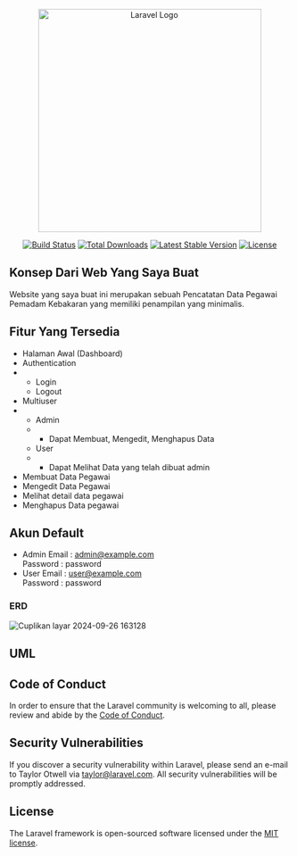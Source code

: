 <p align="center"><a href="https://laravel.com" target="_blank"><img src="https://raw.githubusercontent.com/laravel/art/master/logo-lockup/5%20SVG/2%20CMYK/1%20Full%20Color/laravel-logolockup-cmyk-red.svg" width="400" alt="Laravel Logo"></a></p>

<p align="center">
<a href="https://github.com/laravel/framework/actions"><img src="https://github.com/laravel/framework/workflows/tests/badge.svg" alt="Build Status"></a>
<a href="https://packagist.org/packages/laravel/framework"><img src="https://img.shields.io/packagist/dt/laravel/framework" alt="Total Downloads"></a>
<a href="https://packagist.org/packages/laravel/framework"><img src="https://img.shields.io/packagist/v/laravel/framework" alt="Latest Stable Version"></a>
<a href="https://packagist.org/packages/laravel/framework"><img src="https://img.shields.io/packagist/l/laravel/framework" alt="License"></a>
</p>

## Konsep Dari Web Yang Saya Buat

Website yang saya buat ini merupakan sebuah Pencatatan Data Pegawai Pemadam Kebakaran yang memiliki penampilan yang minimalis.

## Fitur Yang Tersedia
- Halaman Awal (Dashboard)
- Authentication
- - Login
  - Logout
- Multiuser
- - Admin
  - - Dapat Membuat, Mengedit, Menghapus Data
  - User
  -  - Dapat Melihat Data yang telah dibuat admin
- Membuat Data Pegawai
- Mengedit Data Pegawai
- Melihat detail data pegawai
- Menghapus Data pegawai

## Akun Default
- Admin
Email : admin@example.com <br>
Password : password
- User
Email : user@example.com <br>
Password : password

### ERD

![Cuplikan layar 2024-09-26 163128](https://github.com/user-attachments/assets/3d96f820-8607-46d3-933e-682f0300ca8b)


## UML


## Code of Conduct

In order to ensure that the Laravel community is welcoming to all, please review and abide by the [Code of Conduct](https://laravel.com/docs/contributions#code-of-conduct).

## Security Vulnerabilities

If you discover a security vulnerability within Laravel, please send an e-mail to Taylor Otwell via [taylor@laravel.com](mailto:taylor@laravel.com). All security vulnerabilities will be promptly addressed.

## License

The Laravel framework is open-sourced software licensed under the [MIT license](https://opensource.org/licenses/MIT).
